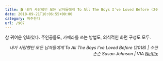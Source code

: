 ```yaml
---
title: 🎬 내가 사랑했던 모든 남자들에게 To All The Boys I’ve Loved Before (2018)
date: 2018-09-21T10:06:55+00:00
category: 마주한다
url: /907
---
```


참 귀여운 영화였다. 주인공들도, 카메라를 쓰는 방법도, 의식적인 화면 구성도 모두.

<p style="text-align:right">
  <em><em>내가 사랑했던 모든 남자들에게 To All The Boys I&#8217;ve Loved Before (2018) | 수잔 존슨 Susan Johnson</em><em>&nbsp;|&nbsp;</em>VIA <a href="http://netflix.com" target="_blank" rel="noreferrer noopener">Netflix</a></em>
</p>
